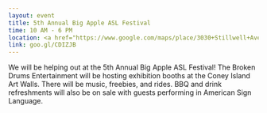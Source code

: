 ```yaml
---
layout: event
title: 5th Annual Big Apple ASL Festival
time: 10 AM - 6 PM
location: <a href="https://www.google.com/maps/place/3030+Stillwell+Ave,+Brooklyn,+NY+11224/@40.5741885,-73.9839934,15.89z/data=!4m5!3m4!1s0x89c244351e34663f:0xce9fac99ea60d405!8m2!3d40.574335!4d-73.981336">Coney Island Greenwich Beach</a>, Brooklyn
link: goo.gl/CDIZJB
---
```

We will be helping out at the 5th Annual Big Apple ASL Festival! The Broken Drums Entertainment will be hosting exhibition booths at the Coney Island Art Walls. There will be music, freebies, and rides. BBQ and drink refreshments will also be on sale with guests performing in American Sign Language.